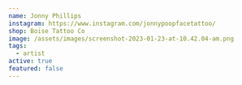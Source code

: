 ```yaml
---
name: Jonny Phillips
instagram: https://www.instagram.com/jonnypoopfacetattoo/
shop: Boise Tattoo Co
image: /assets/images/screenshot-2023-01-23-at-10.42.04-am.png
tags:
  - artist
active: true
featured: false
---
```

